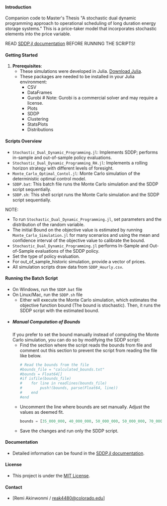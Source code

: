 #### Introduction
Companion code to Master's Thesis "A stochastic dual dynamic programming approach to operational scheduling of long duration energy storage systems." This is a price-taker model that incorporates stochastic elements into the price variable.

READ [SDDP.jl documentation](https://sddp.dev/stable) BEFORE RUNNING THE SCRIPTS!

#### Getting Started
1. **Prerequisites**: 
   - These simulations were developed in Julia. [Download Julia](https://julialang.org/downloads/).
   - These packages are needed to be installed in your Julia environment:
      - CSV
      - DataFrames
      - Gurobi              # Note: Gurobi is a commercial solver and may require a license.
      - Plots
      - SDDP
      - Clustering
      - StatsPlots
      - Distributions

#### Scripts Overview
- `Stochastic_Dual_Dynamic_Programming.jl`: Implements SDDP; performs in-sample and out-of-sample policy evaluations.
- `Stochastic_Dual_Dynamic_Programming_RH.jl`: Implements a rolling horizon strategy with different levels of foresight.
- `Monte_Carlo_Optimal_Contol.jl`: Monte Carlo simulation of the deterministic optimal control model.
- `SDDP.bat`: This batch file runs the Monte Carlo simulation and the SDDP script sequentially.
- `SDDP.sh`: This shell script runs the Monte Carlo simulation and the SDDP script sequentially.

NOTE:
- To run `Stochastic_Dual_Dynamic_Programming.jl`, set parameters and the distribution of the random variable.
- The initial Bound on the objective value is estimated by running `Monte_Carlo_Simulation.jl` for many scenarios and using the mean and confidence interval of the objective value to calibrate the bound.
- `Stochastic_Dual_Dynamic_Programming.jl` performs In-Sample and Out-of-Sample evaluations of the SDDP policy.
- Set the type of policy evaluation.
- For out_of_sample_historic simulation, provide a vector of prices.
- All simulation scripts draw data from `SDDP_Hourly.csv`.

#### Running the Batch Script
- On Windows, run the `SDDP.bat` file
- On Linux/Mac, run the `SDDP.sh` file
   - Either will execute the Monte Carlo simulation, which estimates the objective function bound (The bound is stochastic). Then, it runs the SDDP script with the estimated bound.
- ##### Manual Computation of Bounds
   If you prefer to set the bound manually instead of computing the Monte Carlo simulation, you can do so by modifying the SDDP script:
   - Find the section where the script reads the bounds from file and comment out this section to prevent the script from reading the file like below.
     ```julia
     # Read the bounds from the file
     #bounds_file = "calculated_bounds.txt"
     #bounds = Float64[]
     #if isfile(bounds_file)
     #    for line in readlines(bounds_file)
     #        push!(bounds, parse(Float64, line))
     #    end
     #end
     ```
  - Uncomment the line where bounds are set manually. Adjust the values as deemed fit.
    ```julia
    bounds = [35_000_000, 40_000_000, 50_000_000, 50_000_000, 70_000_000]
    ```
  - Save the changes and run only the SDDP script.

    
#### Documentation
- Detailed information can be found in the [SDDP.jl documentation](https://sddp.dev/stable).

#### License
- This project is under the [MIT License](LICENSE).

#### Contact
- [Remi Akinwonmi / reak4480@colorado.edu]
